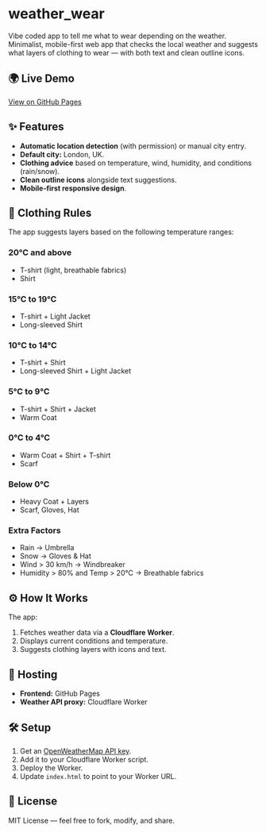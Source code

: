 # weather_wear
Vibe coded app to tell me what to wear depending on the weather. 
Minimalist, mobile-first web app that checks the local weather and suggests what layers of clothing to wear — with both text and clean outline icons.

## 🌍 Live Demo
[View on GitHub Pages](https://al4st41r.github.io/weather_wear/)

## ✨ Features
- **Automatic location detection** (with permission) or manual city entry.
- **Default city:** London, UK.
- **Clothing advice** based on temperature, wind, humidity, and conditions (rain/snow).
- **Clean outline icons** alongside text suggestions.
- **Mobile-first responsive design**.

## 🧾 Clothing Rules
The app suggests layers based on the following temperature ranges:

### 20°C and above
- T-shirt (light, breathable fabrics)
- Shirt

### 15°C to 19°C
- T-shirt + Light Jacket
- Long-sleeved Shirt

### 10°C to 14°C
- T-shirt + Shirt
- Long-sleeved Shirt + Light Jacket

### 5°C to 9°C
- T-shirt + Shirt + Jacket
- Warm Coat

### 0°C to 4°C
- Warm Coat + Shirt + T-shirt
- Scarf

### Below 0°C
- Heavy Coat + Layers
- Scarf, Gloves, Hat

### Extra Factors
- Rain → Umbrella
- Snow → Gloves & Hat
- Wind > 30 km/h → Windbreaker
- Humidity > 80% and Temp > 20°C → Breathable fabrics

## ⚙️ How It Works
The app:
1. Fetches weather data via a **Cloudflare Worker**.
2. Displays current conditions and temperature.
3. Suggests clothing layers with icons and text.

## 🚀 Hosting
- **Frontend:** GitHub Pages
- **Weather API proxy:** Cloudflare Worker

## 🛠 Setup
1. Get an [OpenWeatherMap API key](https://openweathermap.org/api).
2. Add it to your Cloudflare Worker script.
3. Deploy the Worker.
4. Update `index.html` to point to your Worker URL.

## 📜 License
MIT License — feel free to fork, modify, and share.